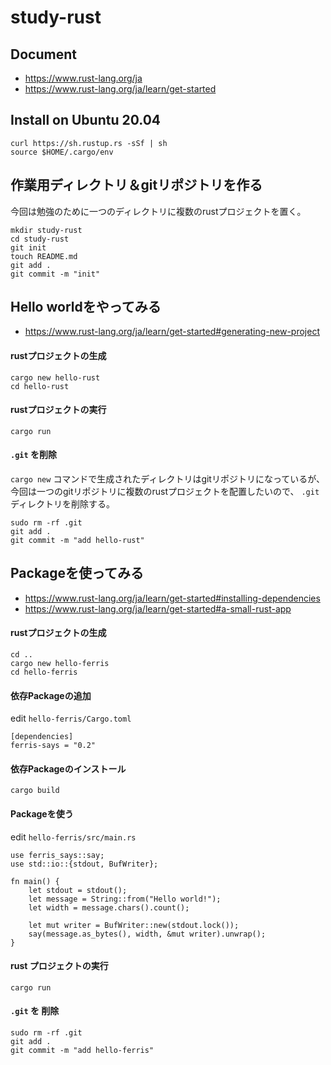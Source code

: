 # study-rust

## Document

- https://www.rust-lang.org/ja
- https://www.rust-lang.org/ja/learn/get-started

## Install on Ubuntu 20.04

```
curl https://sh.rustup.rs -sSf | sh
source $HOME/.cargo/env
```

## 作業用ディレクトリ＆gitリポジトリを作る

今回は勉強のために一つのディレクトリに複数のrustプロジェクトを置く。

```
mkdir study-rust
cd study-rust
git init
touch README.md
git add .
git commit -m "init"
```

## Hello worldをやってみる

- https://www.rust-lang.org/ja/learn/get-started#generating-new-project

#### rustプロジェクトの生成

```
cargo new hello-rust
cd hello-rust
```

#### rustプロジェクトの実行

`cargo run`

#### `.git` を削除

`cargo new` コマンドで生成されたディレクトリはgitリポジトリになっているが、
今回は一つのgitリポジトリに複数のrustプロジェクトを配置したいので、
`.git` ディレクトリを削除する。

```
sudo rm -rf .git
git add .
git commit -m "add hello-rust"
```

## Packageを使ってみる

- https://www.rust-lang.org/ja/learn/get-started#installing-dependencies
- https://www.rust-lang.org/ja/learn/get-started#a-small-rust-app

#### rustプロジェクトの生成

```
cd ..
cargo new hello-ferris
cd hello-ferris
```

#### 依存Packageの追加

edit `hello-ferris/Cargo.toml`

```
[dependencies]
ferris-says = "0.2"
```

#### 依存Packageのインストール

`cargo build`

#### Packageを使う

edit `hello-ferris/src/main.rs`

```
use ferris_says::say;
use std::io::{stdout, BufWriter};

fn main() {
    let stdout = stdout();
    let message = String::from("Hello world!");
    let width = message.chars().count();

    let mut writer = BufWriter::new(stdout.lock());
    say(message.as_bytes(), width, &mut writer).unwrap();
}
```

#### rust プロジェクトの実行

`cargo run`

#### `.git` を 削除

```
sudo rm -rf .git
git add .
git commit -m "add hello-ferris"
```
